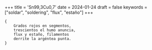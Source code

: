 +++
title = 'Sn99,3Cu0,7'
date = 2024-01-24
draft = false
keywords = ["soldar", "soldering", "flux", "estaño"]
+++

	{
		Grados rojos en segmentos,
		trescientos el humo anuncia,
		flux y estaño, filamentos
		derrite la argéntea punta.
	}
